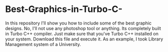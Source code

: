 # Best-Graphics-in-Turbo-C-
In this repository I'll show you how to include some of the best graphic designs. No, I'll not use any photoshop tool or anything.  Its completely built in Turbo C++ compiler.
Just make sure that you've Turbo C++ installed on your system. Download this file and execute it.
As an example, I took Library Management system of a University.

